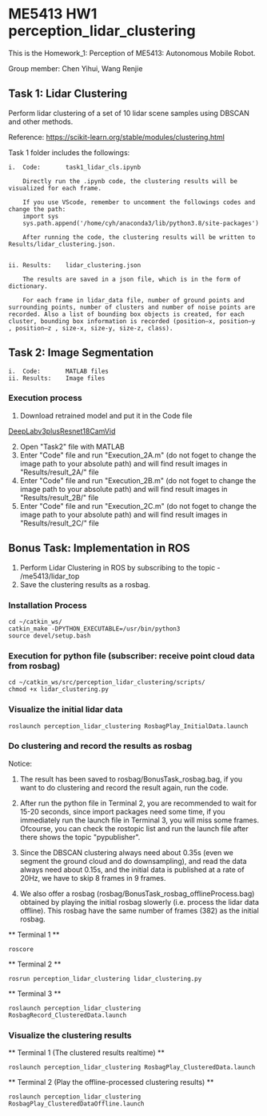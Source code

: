 # ME5413 HW1 perception_lidar_clustering
This is the Homework_1: Perception of ME5413: Autonomous Mobile Robot. 

Group member: Chen Yihui, Wang Renjie


## Task 1: Lidar Clustering
Perform lidar clustering of a set of 10 lidar scene samples using DBSCAN and other methods.

Reference: https://scikit-learn.org/stable/modules/clustering.html

Task 1 folder includes the followings:

    i.  Code:       task1_lidar_cls.ipynb

        Directly run the .ipynb code, the clustering results will be visualized for each frame. 

        If you use VScode, remember to uncomment the followings codes and change the path:
        import sys
        sys.path.append('/home/cyh/anaconda3/lib/python3.8/site-packages')

        After running the code, the clustering results will be written to Results/lidar_clustering.json.


    ii. Results:    lidar_clustering.json

        The results are saved in a json file, which is in the form of dictionary.

        For each frame in lidar_data file, number of ground points and surrounding points, number of clusters and number of noise points are recorded. Also a list of bounding box objects is created, for each cluster, bounding box information is recorded (position–x, position–y , position–z , size-x, size-y, size-z, class).
 

## Task 2: Image Segmentation

    i.  Code:       MATLAB files 
    ii. Results:    Image files 

### Execution process
1. Download retrained model and put it in the Code file

[DeepLabv3plusResnet18CamVid](https://ssd.mathworks.com/supportfiles/vision/data/deeplabv3plusResnet18CamVid.zip)

2. Open "Task2" file with MATLAB
3. Enter "Code" file and run "Execution_2A.m" (do not foget to change the image path to your absolute path) and will find result images in "Results/result_2A/" file
3. Enter "Code" file and run "Execution_2B.m" (do not foget to change the image path to your absolute path) and will find result images in "Results/result_2B/" file
3. Enter "Code" file and run "Execution_2C.m" (do not foget to change the image path to your absolute path) and will find result images in "Results/result_2C/" file


## Bonus Task: Implementation in ROS
1. Perform Lidar Clustering in ROS by subscribing to the topic - /me5413/lidar_top 
2. Save the clustering results as a rosbag.

### Installation Process
```
cd ~/catkin_ws/
catkin_make -DPYTHON_EXECUTABLE=/usr/bin/python3
source devel/setup.bash
```

### Execution for python file (subscriber: receive point cloud data from rosbag)
```
cd ~/catkin_ws/src/perception_lidar_clustering/scripts/
chmod +x lidar_clustering.py
```

### Visualize the initial lidar data
```
roslaunch perception_lidar_clustering RosbagPlay_InitialData.launch
```

### Do clustering and record the results as rosbag 
Notice: 
1. The result has been saved to rosbag/BonusTask_rosbag.bag, if you want to do clustering and record the result again, run the code.

2. After run the python file in Terminal 2, you are recommended to wait for 15-20 seconds, since import packages need some time, if you immediately run the launch file in Terminal 3, you will miss some frames. Ofcourse, you can check the rostopic list and run the launch file after there shows the topic "pypublisher". 

3. Since the DBSCAN clustering always need about 0.35s (even we segment the ground cloud and do downsampling), and read the data always need about 0.15s, and the initial data is published at a rate of 20Hz, we have to skip 8 frames in 9 frames.

4. We also offer a rosbag (rosbag/BonusTask_rosbag_offlineProcess.bag) obtained by playing the initial rosbag slowerly (i.e. process the lidar data offline). This rosbag have the same number of frames (382) as the initial rosbag.

** Terminal 1 **
```
roscore
```

** Terminal 2 **
```
rosrun perception_lidar_clustering lidar_clustering.py
```

** Terminal 3 **
```
roslaunch perception_lidar_clustering RosbagRecord_ClusteredData.launch
```

### Visualize the clustering results
** Terminal 1 (The clustered results realtime) **
```
roslaunch perception_lidar_clustering RosbagPlay_ClusteredData.launch
```

** Terminal 2 (Play the offline-processed clustering results) **
```
roslaunch perception_lidar_clustering RosbagPlay_ClusteredDataOffline.launch
```